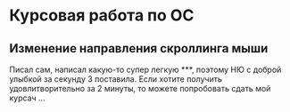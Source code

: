 # Курсовая работа по ОС

## Изменение направления скроллинга мыши

Писал сам, написал какую-то супер легкую ***, поэтому НЮ с доброй улыбкой за секунду 3 поставила. Если хотите получить удовлитворительно за 2 минуты, то можете попробовать сдать мой курсач ...